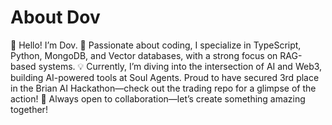 # About Dov

👋 Hello! I’m Dov.
🌱 Passionate about coding, I specialize in TypeScript, Python, MongoDB, and Vector databases, with a strong focus on RAG-based systems.
💡 Currently, I’m diving into the intersection of AI and Web3, building AI-powered tools at Soul Agents. Proud to have secured 3rd place in the Brian AI Hackathon—check out the trading repo for a glimpse of the action!
🤝 Always open to collaboration—let’s create something amazing together!
